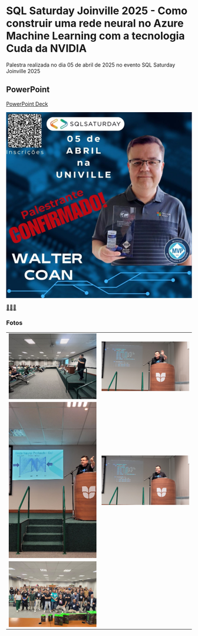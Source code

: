 # SQL Saturday Joinville 2025 - Como construir uma rede neural no Azure Machine Learning com a tecnologia Cuda da NVIDIA

Palestra realizada no dia 05 de abril de 2025 no evento SQL Saturday Joinville 2025

## PowerPoint
[PowerPoint Deck](https://pt.slideshare.net/slideshow/palestra-sqlsat-2025-azure-ml-nvidia-cuda/277372465)

![Convite](./img/img.png)

[🔐🔐🔐](https://gist.github.com/waltercoan/13ab3f437d5f6949406bfbf1f2167a23)

### Fotos
|  |  |
| -------- | ------- |
| ![Foto1](./img/img1.jpg) | ![Foto2](./img/img2.jpg) |
| ![Foto3](./img/img3.jpg) | ![Foto4](./img/img4.jpg) |
| ![Foto5](./img/img5.jpg) | |
